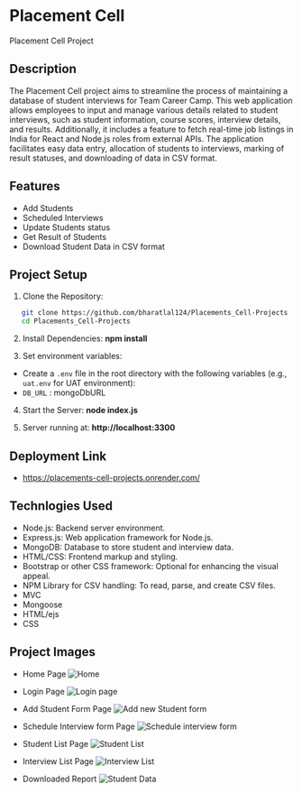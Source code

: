 # Placement Cell

Placement Cell Project

## Description

The Placement Cell project aims to streamline the process of maintaining a database of student interviews for Team Career Camp. This web application allows employees to input and manage various details related to student interviews, such as student information, course scores, interview details, and results. Additionally, it includes a feature to fetch real-time job listings in India for React and Node.js roles from external APIs. The application facilitates easy data entry, allocation of students to interviews, marking of result statuses, and downloading of data in CSV format.

## Features

- Add Students
- Scheduled Interviews
- Update Students status
- Get Result of Students
- Download Student Data in CSV format

## Project Setup

1. Clone the Repository:

```bash
   git clone https://github.com/bharatlal124/Placements_Cell-Projects
   cd Placements_Cell-Projects
```

2. Install Dependencies:
   **npm install**

3. Set environment variables:

- Create a `.env` file in the root directory with the following variables (e.g., `uat.env` for UAT environment):
- `DB_URL` : mongoDbURL

4. Start the Server:
   **node index.js**

5. Server running at:
   **http://localhost:3300**

## Deployment Link

- https://placements-cell-projects.onrender.com/

## Technlogies Used

- Node.js: Backend server environment.
- Express.js: Web application framework for Node.js.
- MongoDB: Database to store student and interview data.
- HTML/CSS: Frontend markup and styling.
- Bootstrap or other CSS framework: Optional for enhancing the visual appeal.
- NPM Library for CSV handling: To read, parse, and create CSV files.
- MVC
- Mongoose
- HTML/ejs
- CSS

## Project Images

- Home Page
  ![Home](https://github.com/bharatlal124/Placements_Cell-Projects/assets/127212425/69e04db9-cc35-4a3e-80ad-66c63111cc85)
  
- Login Page
  ![Login page](https://github.com/bharatlal124/Placements_Cell-Projects/assets/127212425/ce9107d3-380b-42ac-8ba3-1fe5d9c465b7)

- Add Student Form Page
  ![Add new Student form](https://github.com/bharatlal124/Placements_Cell-Projects/assets/127212425/ec87d6cc-a4a8-452f-97b6-25b94fa48afb)

- Schedule Interview form Page
  ![Schedule interview form](https://github.com/bharatlal124/Placements_Cell-Projects/assets/127212425/ef7b9bd2-7bb2-4373-b44e-879f565a3db4)

- Student List Page
  ![Student List](https://github.com/bharatlal124/Placements_Cell-Projects/assets/127212425/6fcc64ad-1d18-4807-973e-5e12487784ce)

- Interview List Page
  ![Interview List](https://github.com/bharatlal124/Placements_Cell-Projects/assets/127212425/d9e617c4-f80f-4cb7-a850-55277631de5b)

- Downloaded Report
  ![Student Data](https://github.com/bharatlal124/Placements_Cell-Projects/assets/127212425/ea90772f-73e6-4bc3-b49a-0019f8f39c8f)
